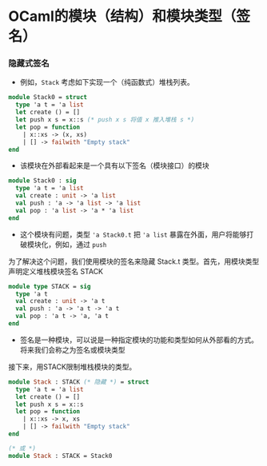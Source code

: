 # OCaml的模块（结构）和模块类型（签名）

### 隐藏式签名

- 例如，```Stack``` 考虑如下实现一个（纯函数式）堆栈列表。

```ocaml
module Stack0 = struct
  type 'a t = 'a list
  let create () = [] 
  let push x s = x::s (* push x s 将值 x 推入堆栈 s *)
  let pop = function  
    | x::xs -> (x, xs)
    | [] -> failwith "Empty stack"
end
```

- 该模块在外部看起来是一个具有以下签名（模块接口）的模块

```ocaml
module Stack0 : sig
  type 'a t = 'a list
  val create : unit -> 'a list
  val push : 'a -> 'a list -> 'a list
  val pop : 'a list -> 'a * 'a list
end
```

- 这个模块有问题，类型 ``` 'a Stack0.t ``` 把 ``` 'a list ``` 暴露在外面，用户将能够打破模块化，例如，通过 ``` push ```

为了解决这个问题，我们使用模块的签名来隐藏 Stack.t 类型。首先，用模块类型声明定义堆栈模块签名 STACK

```ocaml
module type STACK = sig
  type 'a t
  val create : unit -> 'a t
  val push : 'a -> 'a t -> 'a t
  val pop : 'a t -> 'a, 'a t
end
```

- 签名是一种模块，可以说是一种指定模块的功能和类型如何从外部看的方式。将来我们会称之为签名或模块类型

接下来，用STACK限制堆栈模块的类型。
```ocaml
module Stack : STACK (* 隐藏 *) = struct
  type 'a t = 'a list
  let create () = []
  let push x s = x::s
  let pop = function
    | x::xs -> x, xs
    | [] -> failwith "Empty stack"
end

(* 或 *)
module Stack : STACK = Stack0
```
